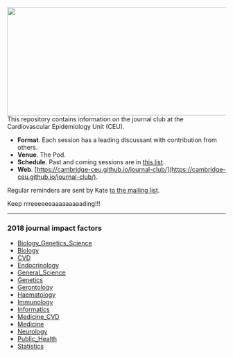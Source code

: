 <img src="http://phdcomics.com/comics/archive/phd011108s.gif" width="560" height="250" align="right">

This repository contains information on the journal club at the Cardiovascular Epidemiology Unit (CEU).

* **Format**. Each session has a leading discussant with contribution from others.
* **Venue**. The Pod.
* **Schedule**. Past and coming sessions are in [this list](schedule.md).
* **Web**. [https://cambridge-ceu.github.io/journal-club/](https://cambridge-ceu.github.io/journal-club/).

Regular reminders are sent by Kate <a href="mailto:phpc-ceu-genjc-bounces@lists.cam.ac.uk">to the mailing list</a>.

Keep rrreeeeeeaaaaaaaaading!!!

---

### 2018 journal impact factors

* [Biology_Genetics_Science](IF/IF_2018_Biology_Genetics_Science.csv)
* [Biology](IF/IF_2018_Biology.csv)
* [CVD](IF/IF_2018_CVD.csv)
* [Endocrinology](IF/IF_2018_Endocrinology.csv)
* [General_Science](IF/IF_2018_General_Science.csv)
* [Genetics](IF/IF_2018_Genetics.csv)
* [Gerontology](IF/IF_2018_Gerontology.csv)
* [Haematology](IF/IF_2018_Haematology.csv)
* [Immunology](IF/IF_2018_Immunology.csv)
* [Informatics](IF/IF_2018_Informatics.csv)
* [Medicine_CVD](IF/IF_2018_Medicine_CVD.csv)
* [Medicine](IF/IF_2018_Medicine.csv)
* [Neurology](IF/IF_2018_Neurology.csv)
* [Public_Health](IF/IF_2018_Public_Health.csv)
* [Statistics](IF/IF_2018_Statistics.csv)


